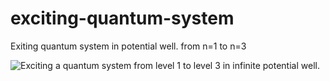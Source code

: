 # exciting-quantum-system
Exiting quantum system in potential well. from n=1 to n=3

![Exciting a quantum system from level 1 to level 3 in infinite potential well](schrodinger12T-6.gif).
